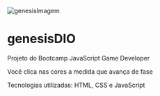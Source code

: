 ![genesisImagem](https://user-images.githubusercontent.com/65916297/120928752-5f4d8800-c6bc-11eb-8ab0-b43d018f5a43.PNG)
# genesisDIO
Projeto do Bootcamp JavaScript Game Developer

Você clica nas cores a medida que avança de fase 

Tecnologias utilizadas: HTML, CSS e JavaScript
